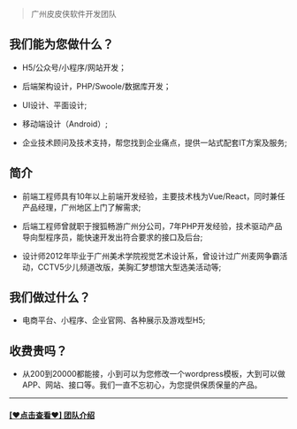 > 广州皮皮侠软件开发团队

## 我们能为您做什么？

- H5/公众号/小程序/网站开发；

- 后端架构设计，PHP/Swoole/数据库开发；

- UI设计、平面设计;

- 移动端设计（Android）;

- 企业技术顾问及技术支持，帮您找到企业痛点，提供一站式配套IT方案及服务;

## 简介

- 前端工程师具有10年以上前端开发经验，主要技术栈为Vue/React，同时兼任产品经理，广州地区上门了解需求;

- 后端工程师曾就职于搜狐畅游广州分公司，7年PHP开发经验，技术驱动产品导向型程序员，能快速开发出符合要求的接口及后台;

- 设计师2012年毕业于广州美术学院视觉艺术设计系，曾设计过广州麦网争霸活动，CCTV5少儿频道改版，美胸汇梦想馆大型选美活动等;

## 我们做过什么？

- 电商平台、小程序、企业官网、各种展示及游戏型H5;

## 收费贵吗？
 - 从200到20000都能接，小到可以为您修改一个wordpress模板，大到可以做APP、网站、接口等。我们一直不忘初心，为您提供保质保量的产品。


------------



#### [[&hearts;点击查看&hearts;] 团队介绍][1]

[1]: https://pinkerkeith.github.io/pipixia/ "团队介绍官网"